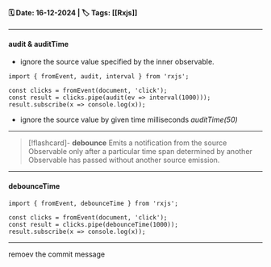 #### 🗓️ Date: 16-12-2024 | 🏷️ Tags: [[Rxjs]]
---
#### **audit** & **auditTime**

- ignore the source value specified by the inner observable.
```
import { fromEvent, audit, interval } from 'rxjs';

const clicks = fromEvent(document, 'click');
const result = clicks.pipe(audit(ev => interval(1000)));
result.subscribe(x => console.log(x));
```

- ignore the source value by given time milliseconds *auditTime(50)*
---
> [!flashcard]- **debounce**
>Emits a notification from the source Observable only after a particular time span determined by another Observable has passed without another source emission.

---

#### **debounceTime**

```
import { fromEvent, debounceTime } from 'rxjs';

const clicks = fromEvent(document, 'click');
const result = clicks.pipe(debounceTime(1000));
result.subscribe(x => console.log(x));
```

---


remoev the commit message